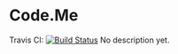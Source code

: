 Code.Me
========
Travis CI: [![Build Status](https://travis-ci.org/NETponents/code.me.svg?branch=master)](https://travis-ci.org/NETponents/code.me)
No description yet.
